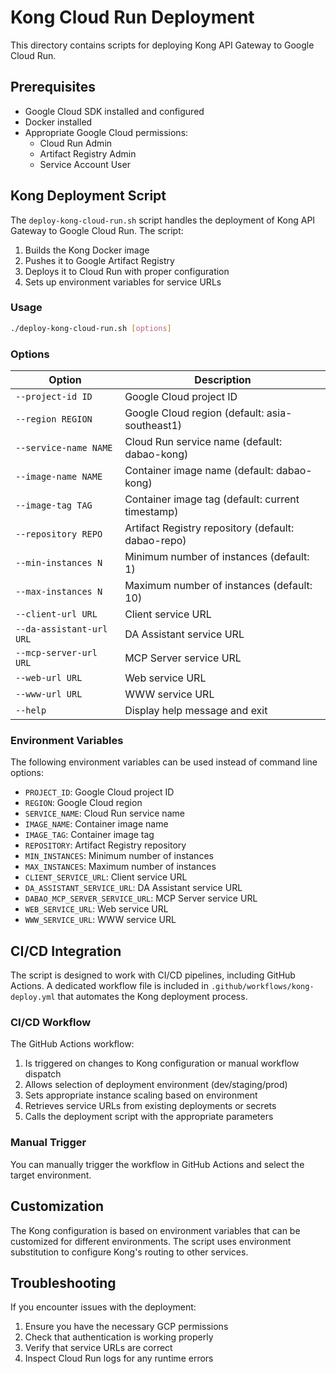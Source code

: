 # Kong Cloud Run Deployment

This directory contains scripts for deploying Kong API Gateway to Google Cloud Run.

## Prerequisites

- Google Cloud SDK installed and configured
- Docker installed
- Appropriate Google Cloud permissions:
  - Cloud Run Admin
  - Artifact Registry Admin
  - Service Account User

## Kong Deployment Script

The `deploy-kong-cloud-run.sh` script handles the deployment of Kong API Gateway to Google Cloud Run. The script:

1. Builds the Kong Docker image
2. Pushes it to Google Artifact Registry
3. Deploys it to Cloud Run with proper configuration
4. Sets up environment variables for service URLs

### Usage

```bash
./deploy-kong-cloud-run.sh [options]
```

### Options

| Option | Description |
|--------|-------------|
| `--project-id ID` | Google Cloud project ID |
| `--region REGION` | Google Cloud region (default: asia-southeast1) |
| `--service-name NAME` | Cloud Run service name (default: dabao-kong) |
| `--image-name NAME` | Container image name (default: dabao-kong) |
| `--image-tag TAG` | Container image tag (default: current timestamp) |
| `--repository REPO` | Artifact Registry repository (default: dabao-repo) |
| `--min-instances N` | Minimum number of instances (default: 1) |
| `--max-instances N` | Maximum number of instances (default: 10) |
| `--client-url URL` | Client service URL |
| `--da-assistant-url URL` | DA Assistant service URL |
| `--mcp-server-url URL` | MCP Server service URL |
| `--web-url URL` | Web service URL |
| `--www-url URL` | WWW service URL |
| `--help` | Display help message and exit |

### Environment Variables

The following environment variables can be used instead of command line options:

- `PROJECT_ID`: Google Cloud project ID
- `REGION`: Google Cloud region
- `SERVICE_NAME`: Cloud Run service name
- `IMAGE_NAME`: Container image name
- `IMAGE_TAG`: Container image tag
- `REPOSITORY`: Artifact Registry repository
- `MIN_INSTANCES`: Minimum number of instances
- `MAX_INSTANCES`: Maximum number of instances
- `CLIENT_SERVICE_URL`: Client service URL
- `DA_ASSISTANT_SERVICE_URL`: DA Assistant service URL
- `DABAO_MCP_SERVER_SERVICE_URL`: MCP Server service URL
- `WEB_SERVICE_URL`: Web service URL
- `WWW_SERVICE_URL`: WWW service URL

## CI/CD Integration

The script is designed to work with CI/CD pipelines, including GitHub Actions. A dedicated workflow file is included in `.github/workflows/kong-deploy.yml` that automates the Kong deployment process.

### CI/CD Workflow

The GitHub Actions workflow:

1. Is triggered on changes to Kong configuration or manual workflow dispatch
2. Allows selection of deployment environment (dev/staging/prod)
3. Sets appropriate instance scaling based on environment
4. Retrieves service URLs from existing deployments or secrets
5. Calls the deployment script with the appropriate parameters

### Manual Trigger

You can manually trigger the workflow in GitHub Actions and select the target environment.

## Customization

The Kong configuration is based on environment variables that can be customized for different environments. The script uses environment substitution to configure Kong's routing to other services.

## Troubleshooting

If you encounter issues with the deployment:

1. Ensure you have the necessary GCP permissions
2. Check that authentication is working properly
3. Verify that service URLs are correct
4. Inspect Cloud Run logs for any runtime errors